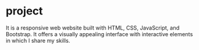 # project
It is a responsive web website built with HTML, CSS, JavaScript, and Bootstrap. It offers a visually appealing interface with interactive elements in which I share my skills.
